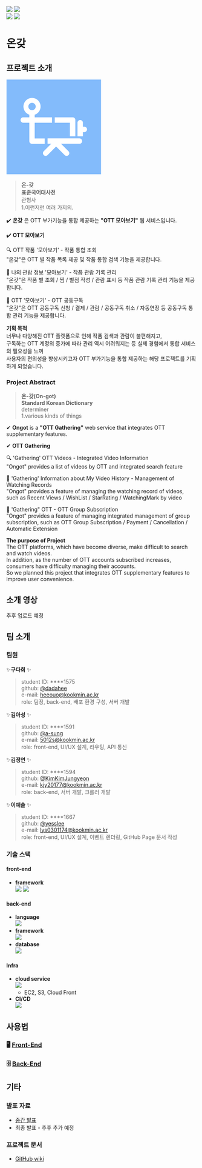 <p align="left">
  <img src="https://img.shields.io/github/issues-raw/kookmin-sw/capstone-2022-24?color=lightgreen&style=flat-square">
  <img src="https://img.shields.io/github/issues-closed-raw/kookmin-sw/capstone-2022-24?color=mediumpurple&style=flat-square">
  <br>
  <img src="https://img.shields.io/github/issues-pr-raw/kookmin-sw/capstone-2022-24?color=lightgreen&style=flat-square">
  <img src="https://img.shields.io/github/issues-pr-closed-raw/kookmin-sw/capstone-2022-24?color=mediumpurple&style=flat-square">
</p>

# 온갖  
## 프로젝트 소개  
![logo image](service_icon.png)

>**온-갖**  
**표준국어대사전**  
관형사  
1.이런저런 여러 가지의.

✔️ **온갖** 은 OTT 부가기능을 통합 제공하는 **"OTT 모아보기"** 웹 서비스입니다.  

✔️ **OTT 모아보기**  

🔍 OTT 작품 '모아보기' - 작품 통합 조회  
"온갖"은 OTT 별 작품 목록 제공 및 작품 통합 검색 기능을 제공합니다.  

📑 나의 관람 정보 '모아보기' - 작품 관람 기록 관리  
"온갖"은 작품 별 조회 / 찜 / 별점 작성 / 관람 표시 등 작품 관람 기록 관리 기능을 제공합니다.  

💸 OTT '모아보기' - OTT 공동구독  
"온갖"은 OTT 공동구독 신청 / 결제 / 관람 / 공동구독 취소 / 자동연장 등 공동구독 통합 관리 기능을 제공합니다.  

**기획 목적**  
너무나 다양해진 OTT 플랫폼으로 인해 작품 검색과 관람이 불편해지고,  
구독하는 OTT 계정의 증가에 따라 관리 역시 어려워지는 등 실제 경험에서 통합 서비스의 필요성을 느껴  
사용자의 편의성을 향상시키고자 OTT 부가기능을 통합 제공하는 해당 프로젝트를 기획하게 되었습니다.


### Project Abstract
>**온-갖(On-got)**  
**Standard Korean Dictionary**  
determiner  
1.various kinds of things

✔ **Ongot** is a **"OTT Gathering"** web service that integrates OTT supplementary features.

✔ **OTT Gathering**  

🔍 'Gathering' OTT Videos - Integrated Video Information  
"Ongot" provides a list of videos by OTT and integrated search feature  

📑 'Gathering' Information about My Video History - Management of Watching Records  
"Ongot" provides a feature of managing the watching record of videos, such as Recent Views / WishList / StarRating / WatchingMark by video  

💸 'Gathering" OTT - OTT Group Subscription  
"Ongot" provides a feature of managing integrated management of group subscription, such as OTT Group Subscription / Payment / Cancellation / Automatic Extension  

**The purpose of Project**  
The OTT platforms, which have become diverse, make difficult to search and watch videos.    
In addition, as the number of OTT accounts subscribed increases, consumers have difficulty managing their accounts.  
So we planned this project that integrates OTT supplementary features to improve user convenience.  

## 소개 영상
추후 업로드 예정

## 팀 소개
### 팀원  
✨**구다희** ✨
>student ID: ****1575  
github: [@dadahee](https://github.com/dadahee)  
e-mail: heeouo@kookmin.ac.kr    
role: 팀장, back-end, 배포 환경 구성, 서버 개발  

✨**김아성** ✨
>student ID: ****1591  
github: [@a-sung](https://github.com/asung)  
e-mail: 5012s@kookmin.ac.kr  
role: front-end, UI/UX 설계, 라우팅, API 통신   

✨**김정연** ✨
>student ID: ****1594  
github: [@KimKimJungyeon](https://github.com/KimKimJungyeon)  
e-mail: kjy20177@kookmin.ac.kr  
role: back-end, 서버 개발, 크롤러 개발  

✨**이예슬** ✨
>student ID: ****1667  
github: [@yesslee](https://github.com/yesslee)  
e-mail: lys0301174@kookmin.ac.kr  
role: front-end, UI/UX 설계, 이벤트 렌더링, GitHub Page 문서 작성

### 기술 스택
#### front-end
- **framework**  
  <img src="https://img.shields.io/badge/Vue.js-4fc08d?style=flat-square&logo=vue.js&logoColor=white"/>
  <img src="https://img.shields.io/badge/Quasar-1976d2?style=flat-square&logo=quasar&logoColor=white"/>

#### back-end
- **language**  
  <img src="https://img.shields.io/badge/python3-3776ab?style=flat-square&logo=python&logoColor=white"/>
- **framework**  
  <img src="https://img.shields.io/badge/Django-092e20?style=flat-square&logo=django&logoColor=white"/>
- **database**  
  <img src="https://img.shields.io/badge/MongoDB-47a248?style=flat-square&logo=mongodb&logoColor=white"/>

#### Infra
- **cloud service**  
  <img src="https://img.shields.io/badge/Amazon AWS-ff9900?style=flat-square&logo=amazonaws&logoColor=white"/>  
  - EC2, S3, Cloud Front
- **CI/CD**  
  <img src="https://img.shields.io/badge/GitHub Actions-2088ff?style=flat-square&logo=githubactions&logoColor=white"/>

## 사용법
### 🖥 [Front-End](https://github.com/kookmin-sw/capstone-2022-24/wiki/front-end-%EC%82%AC%EC%9A%A9%EB%B2%95)
### 🗄 [Back-End](https://github.com/kookmin-sw/capstone-2022-24/wiki/back-end-%EC%82%AC%EC%9A%A9%EB%B2%95)

## 기타  
### 발표 자료
- [중간 발표](https://github.com/kookmin-sw/capstone-2022-24/blob/develop/docs/midterm/%ED%8C%8024-%EC%A4%91%EA%B0%84%EB%B0%9C%ED%91%9C%EC%9E%90%EB%A3%8C.pdf)  
- 최종 발표 - 추후 추가 예정  

### 프로젝트 문서  
- [GitHub wiki](https://github.com/kookmin-sw/capstone-2022-24/wiki)